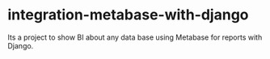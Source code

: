 # integration-metabase-with-django
Its a project to show BI about any data base using Metabase for reports with Django.
